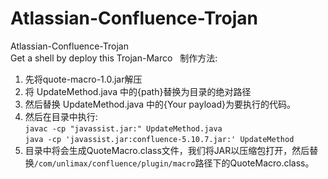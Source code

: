 # Atlassian-Confluence-Trojan
Atlassian-Confluence-Trojan  
Get a shell by deploy this Trojan-Marco  
制作方法:  
1. 先将quote-macro-1.0.jar解压  
2. 将 UpdateMethod.java 中的{path}替换为目录的绝对路径  
3. 然后替换 UpdateMethod.java 中的{Your payload}为要执行的代码。  
4. 然后在目录中执行:  
`javac -cp "javassist.jar:" UpdateMethod.java`    
`java -cp 'javassist.jar:confluence-5.10.7.jar:' UpdateMethod`
5. 目录中将会生成QuoteMacro.class文件，我们将JAR以压缩包打开，然后替换`/com/unlimax/confluence/plugin/macro`路径下的QuoteMacro.class。

